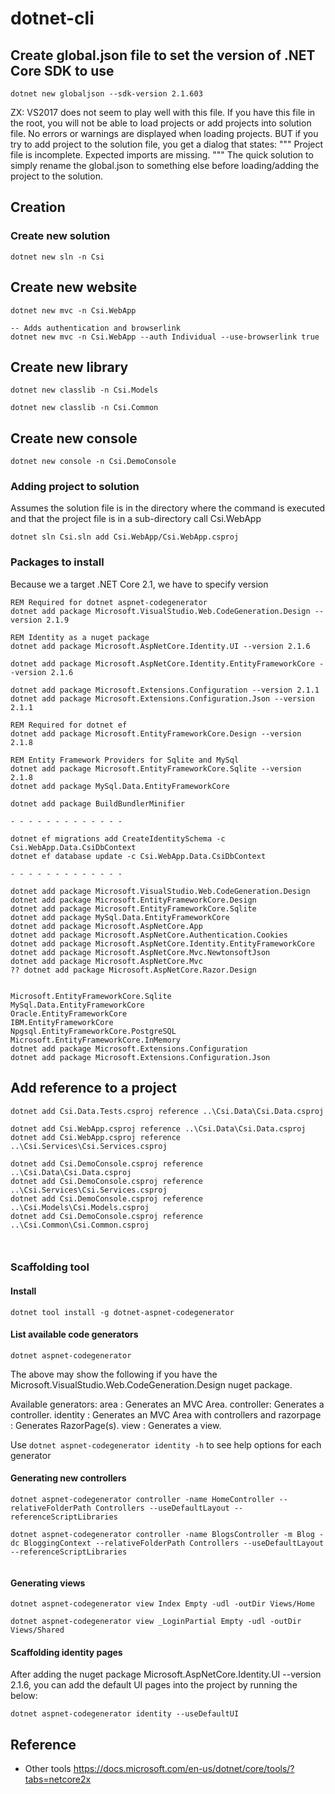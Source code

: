 # dotnet-cli

## Create global.json file to set the version of .NET Core SDK to use

```dotnet
dotnet new globaljson --sdk-version 2.1.603
```

ZX: VS2017 does not seem to play well with this file.
    If you have this file in the root, you will not be able 
    to load projects or add projects into solution file.
    No errors or warnings are displayed when loading projects.
    BUT if you try to add project to the solution file, you get
    a dialog that states:
    """
	Project file is incomplete. Expected imports are missing.
    """
    The quick solution to simply rename the global.json to something else
    before loading/adding the project to the solution.

## Creation

### Create new solution

```dotnet
dotnet new sln -n Csi
```

## Create new website

```dotnet
dotnet new mvc -n Csi.WebApp

-- Adds authentication and browserlink
dotnet new mvc -n Csi.WebApp --auth Individual --use-browserlink true

```

## Create new library

```dotnet
dotnet new classlib -n Csi.Models

dotnet new classlib -n Csi.Common
```

## Create new console

```dotnet
dotnet new console -n Csi.DemoConsole
```


### Adding project to solution

Assumes the solution file is in the directory where the command is executed and
that the project file is in a sub-directory call Csi.WebApp

```dotnet
dotnet sln Csi.sln add Csi.WebApp/Csi.WebApp.csproj
```

### Packages to install

Because we a target .NET Core 2.1, we have to specify version

```dotnet
REM Required for dotnet aspnet-codegenerator
dotnet add package Microsoft.VisualStudio.Web.CodeGeneration.Design --version 2.1.9

REM Identity as a nuget package
dotnet add package Microsoft.AspNetCore.Identity.UI --version 2.1.6

dotnet add package Microsoft.AspNetCore.Identity.EntityFrameworkCore --version 2.1.6

dotnet add package Microsoft.Extensions.Configuration --version 2.1.1
dotnet add package Microsoft.Extensions.Configuration.Json --version 2.1.1

REM Required for dotnet ef
dotnet add package Microsoft.EntityFrameworkCore.Design --version 2.1.8

REM Entity Framework Providers for Sqlite and MySql
dotnet add package Microsoft.EntityFrameworkCore.Sqlite --version 2.1.8
dotnet add package MySql.Data.EntityFrameworkCore 

dotnet add package BuildBundlerMinifier

- - - - - - - - - - - - -

dotnet ef migrations add CreateIdentitySchema -c Csi.WebApp.Data.CsiDbContext
dotnet ef database update -c Csi.WebApp.Data.CsiDbContext

- - - - - - - - - - - - -

dotnet add package Microsoft.VisualStudio.Web.CodeGeneration.Design
dotnet add package Microsoft.EntityFrameworkCore.Design
dotnet add package Microsoft.EntityFrameworkCore.Sqlite
dotnet add package MySql.Data.EntityFrameworkCore
dotnet add package Microsoft.AspNetCore.App
dotnet add package Microsoft.AspNetCore.Authentication.Cookies 
dotnet add package Microsoft.AspNetCore.Identity.EntityFrameworkCore
dotnet add package Microsoft.AspNetCore.Mvc.NewtonsoftJson
dotnet add package Microsoft.AspNetCore.Mvc
?? dotnet add package Microsoft.AspNetCore.Razor.Design


Microsoft.EntityFrameworkCore.Sqlite
MySql.Data.EntityFrameworkCore
Oracle.EntityFrameworkCore
IBM.EntityFrameworkCore
Npgsql.EntityFrameworkCore.PostgreSQL
Microsoft.EntityFrameworkCore.InMemory
dotnet add package Microsoft.Extensions.Configuration
dotnet add package Microsoft.Extensions.Configuration.Json

```


## Add reference to a project 

```
dotnet add Csi.Data.Tests.csproj reference ..\Csi.Data\Csi.Data.csproj

dotnet add Csi.WebApp.csproj reference ..\Csi.Data\Csi.Data.csproj
dotnet add Csi.WebApp.csproj reference ..\Csi.Services\Csi.Services.csproj

dotnet add Csi.DemoConsole.csproj reference ..\Csi.Data\Csi.Data.csproj
dotnet add Csi.DemoConsole.csproj reference ..\Csi.Services\Csi.Services.csproj
dotnet add Csi.DemoConsole.csproj reference ..\Csi.Models\Csi.Models.csproj
dotnet add Csi.DemoConsole.csproj reference ..\Csi.Common\Csi.Common.csproj



```


### Scaffolding tool

#### Install

```dotnet
dotnet tool install -g dotnet-aspnet-codegenerator
```

#### List available code generators

```dotnet
dotnet aspnet-codegenerator
```

The above may show the following if you have the Microsoft.VisualStudio.Web.CodeGeneration.Design nuget package.

Available generators:
  area      : Generates an MVC Area.
  controller: Generates a controller.
  identity  : Generates an MVC Area with controllers and
  razorpage : Generates RazorPage(s).
  view      : Generates a view.

Use `dotnet aspnet-codegenerator identity -h` to see help options for each generator

#### Generating new controllers

```dotnet
dotnet aspnet-codegenerator controller -name HomeController --relativeFolderPath Controllers --useDefaultLayout --referenceScriptLibraries

dotnet aspnet-codegenerator controller -name BlogsController -m Blog -dc BloggingContext --relativeFolderPath Controllers --useDefaultLayout --referenceScriptLibraries


```

#### Generating views

```dotnet
dotnet aspnet-codegenerator view Index Empty -udl -outDir Views/Home

dotnet aspnet-codegenerator view _LoginPartial Empty -udl -outDir Views/Shared
```

#### Scaffolding identity pages

After adding the nuget package Microsoft.AspNetCore.Identity.UI --version 2.1.6,
you can add the default UI pages into the project by running the below:

```dotnet
dotnet aspnet-codegenerator identity --useDefaultUI
```

## Reference

* Other tools
  https://docs.microsoft.com/en-us/dotnet/core/tools/?tabs=netcore2x